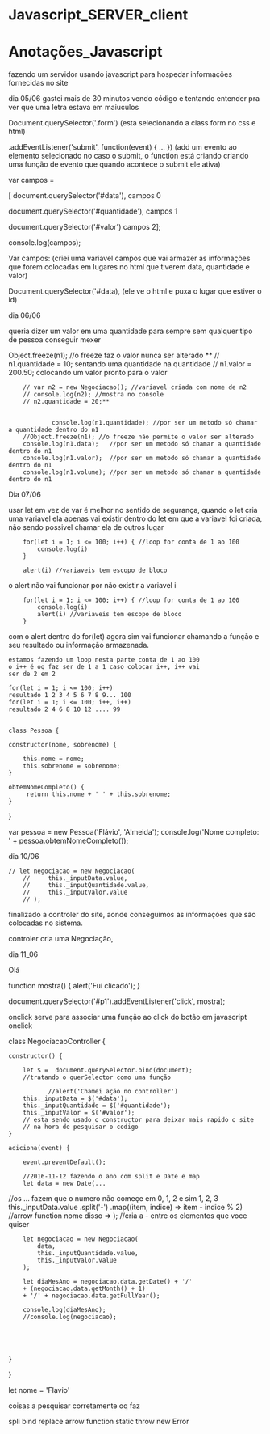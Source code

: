 # Javascript_SERVER_client
# Anotações_Javascript
 fazendo um servidor usando javascript para hospedar informações fornecidas no site

dia 05/06 
gastei mais de 30 minutos vendo código e tentando entender pra ver que uma letra estava em maiuculos

Document.querySelector('.form') (esta selecionando a class form no css e html) 

.addEventListener('submit', function(event) { ... }) (add um evento ao elemento selecionado no caso o submit, o function está criando criando uma função de evento que quando acontece o submit ele ativa) 

 var campos =  

 

[ 
    document.querySelector('#data'),  campos 0 

 document.querySelector('#quantidade'),  campos 1 

 document.querySelector('#valor') campos 2]; 

 
console.log(campos); 
 

 
Var campos: (criei uma variavel campos que vai armazer as informações que forem colocadas em lugares no html que tiverem data, quantidade e valor) 


Document.querySelector('#data), (ele ve o html e puxa o lugar que estiver o id) 



 dia 06/06

queria dizer um valor em uma quantidade para sempre sem qualquer tipo de pessoa conseguir mexer 

Object.freeze(n1); //o freeze faz o valor nunca ser alterado
       ** // n1.quantidade = 10; sentando uma quantidade na quantidade
        // n1.valor = 200.50; colocando um valor pronto para o valor

        // var n2 = new Negociacao(); //variavel criada com nome de n2 
        // console.log(n2); //mostra no console
        // n2.quantidade = 20;**


                console.log(n1.quantidade); //por ser um metodo só chamar a quantidade dentro do n1
        //Object.freeze(n1); //o freeze não permite o valor ser alterado
        console.log(n1.data);   //por ser um metodo só chamar a quantidade dentro do n1
        console.log(n1.valor);  //por ser um metodo só chamar a quantidade dentro do n1
        console.log(n1.volume); //por ser um metodo só chamar a quantidade dentro do n1
    

Dia 07/06 

usar let em vez de var é melhor no sentido de segurança, 
quando o let cria uma variavel ela apenas vai existir dentro do let em que a variavel foi criada, não sendo possivel chamar ela de outros lugar

        for(let i = 1; i <= 100; i++) { //loop for conta de 1 ao 100
            console.log(i)
        }

        alert(i) //variaveis tem escopo de bloco

o alert não vai funcionar por não existir a variavel i 

        for(let i = 1; i <= 100; i++) { //loop for conta de 1 ao 100
            console.log(i)
            alert(i) //variaveis tem escopo de bloco
        }
com o alert dentro do for(let) agora sim vai funcionar chamando a função e seu resultado ou informação armazenada. 
    
    estamos fazendo um loop nesta parte conta de 1 ao 100 
    o i++ é oq faz ser de 1 a 1 caso colocar i++, i++ vai 
    ser de 2 em 2

    for(let i = 1; i <= 100; i++)
    resultado 1 2 3 4 5 6 7 8 9... 100
    for(let i = 1; i <= 100; i++, i++)
    resultado 2 4 6 8 10 12 .... 99


    class Pessoa {

    constructor(nome, sobrenome) {

        this.nome = nome;
        this.sobrenome = sobrenome;
    }

    obtemNomeCompleto() {
         return this.nome + ' ' + this.sobrenome;
    }
}

var pessoa = new Pessoa('Flávio', 'Almeida');
console.log('Nome completo: ' + pessoa.obtemNomeCompleto());

<!-- // aaaaaaaaaaaaaaaaaaaaaaaaaaaaaaaaaaaaaaaaaaaaaaaaaaaaaaaaaa -->
dia 10/06


    // let negociacao = new Negociacao(
        //     this._inputData.value,
        //     this._inputQuantidade.value,
        //     this._inputValor.value
        // );

finalizado a controler do site, aonde conseguimos as informações que são colocadas no sistema.

controler cria uma Negociação, 


dia 11_06

<p id="p1">Olá</p>


function mostra() {
    alert('Fui clicado');
}

document.querySelector('#p1').addEventListener('click', mostra);

onclick serve para associar uma função ao click do botão em javascript onclick


class NegociacaoController {

    constructor() {
        
        let $ =  document.querySelector.bind(document); 
        //tratando o querSelector como uma função
        
               //alert('Chamei ação no controller')
        this._inputData = $('#data');
        this._inputQuantidade = $('#quantidade');
        this._inputValor = $('#valor');
        // esta sendo usado o constructor para deixar mais rapido o site
        // na hora de pesquisar o codigo
    }

    adiciona(event) {
        
        event.preventDefault();

        //2016-11-12 fazendo o ano com split e Date e map
        let data = new Date(...
//os ... fazem que o numero não começe em 0, 1, 2 e sim 1, 2, 3
            this._inputData.value
                .split('-')
                .map((item, indice) => item - indice % 2) 
                //arrow function nome disso =>
        );
         //cria a - entre os elementos que voce quiser
        
        let negociacao = new Negociacao(
            data,
            this._inputQuantidade.value,
            this._inputValor.value
        );

        let diaMesAno = negociacao.data.getDate() + '/' 
        + (negociacao.data.getMonth() + 1) 
        + '/' + negociacao.data.getFullYear();
        
        console.log(diaMesAno);
        //console.log(negociacao);
        
        



    }

}

let nome = 'Flavio'

coisas a pesquisar corretamente oq faz

spli
bind
replace
arrow function
static
throw new Error

